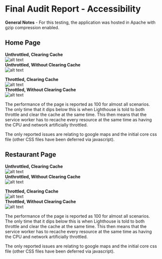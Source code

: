 # Final Audit Report - Accessibility

**General Notes** - For this testing, the application was hosted in Apache with gzip compression enabled.

## Home Page

**Unthrottled, Clearing Cache**  
![alt text](https://github.com/eminentspoon/mws-restaurant-stage-1/blob/audits/performance/home-unthrottled-nocache.png "Home Page Performance Report")  
**Unthrottled, Without Clearing Cache**  
![alt text](https://github.com/eminentspoon/mws-restaurant-stage-1/blob/audits/performance/home-unthrottled-withcache.png "Home Page Performance Report")

**Throttled, Clearing Cache**  
![alt text](https://github.com/eminentspoon/mws-restaurant-stage-1/blob/audits/performance/home-throttled-nocache.png "Home Page Performance Report")  
**Throttled, Without Clearing Cache**  
![alt text](https://github.com/eminentspoon/mws-restaurant-stage-1/blob/audits/performance/home-throttled-withcache.png "Home Page Performance Report")

The performance of the page is reported as 100 for almost all scenarios. The only time that it dips below this is when Lighthouse is told to both throttle and clear the cache at the same time. This then means that the service worker has to recache every resource at the same time as having the CPU and network artificially throttled.

The only reported issues are relating to google maps and the initial core css file (other CSS files have been deferred via javascript).

## Restaurant Page

**Unthrottled, Clearing Cache**  
![alt text](https://github.com/eminentspoon/mws-restaurant-stage-1/blob/audits/performance/restaurant-unthrottled-nocache.png "Restaurant Page Performance Report")  
**Unthrottled, Without Clearing Cache**  
![alt text](https://github.com/eminentspoon/mws-restaurant-stage-1/blob/audits/performance/restaurant-unthrottled-withcache.png "Restaurant Page Performance Report")

**Throttled, Clearing Cache**  
![alt text](https://github.com/eminentspoon/mws-restaurant-stage-1/blob/audits/performance/restaurant-throttled-nocache.png "Restaurant Page Performance Report")  
**Throttled, Without Clearing Cache**  
![alt text](https://github.com/eminentspoon/mws-restaurant-stage-1/blob/audits/performance/restaurant-throttled-withcache.png "Restaurant Page Performance Report")

The performance of the page is reported as 100 for almost all scenarios. The only time that it dips below this is when Lighthouse is told to both throttle and clear the cache at the same time. This then means that the service worker has to recache every resource at the same time as having the CPU and network artificially throttled.

The only reported issues are relating to google maps and the initial core css file (other CSS files have been deferred via javascript).
